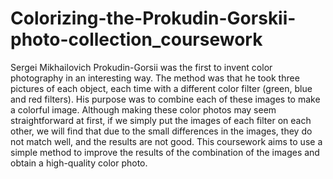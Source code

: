 # Colorizing-the-Prokudin-Gorskii-photo-collection_coursework

Sergei Mikhailovich Prokudin-Gorsii was the first to invent color photography in an interesting way. The method was that he took three pictures of each object, each time with a different color filter (green, blue and red filters).  His purpose was to combine each of these images to make a colorful image. 
Although making these color photos may seem straightforward at first, if we simply put the images of each filter on each other, we will find that due to the small differences in the images, they do not match well, and the results are not good. 
This coursework aims to use a simple method to improve the results of the combination of the images and obtain a high-quality color photo.
